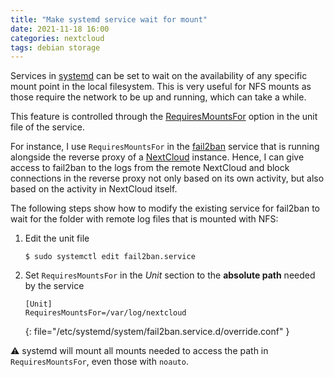 ```yaml
---
title: "Make systemd service wait for mount"
date: 2021-11-18 16:00
categories: nextcloud
tags: debian storage
---
```


Services in [systemd](https://systemd.io/) can be set to wait on the
availability of any specific mount point in the local filesystem. This is very
useful for NFS mounts as those require the network to be up and running, which
can take a while.

This feature is controlled through the
[RequiresMountsFor](https://www.freedesktop.org/software/systemd/man/systemd.unit.html#RequiresMountsFor=)
option in the unit file of the service.

For instance, I use `RequiresMountsFor` in the [fail2ban](https://www.fail2ban.org)
service that is running alongside the reverse proxy of a [NextCloud](https://nextcloud.com/)
instance. Hence, I can give access to fail2ban to the logs from the remote
NextCloud and block connections in the reverse proxy not only based on its own
activity, but also based on the activity in NextCloud itself.

The following steps show how to modify the existing service for fail2ban to wait
for the folder with remote log files that is mounted with NFS:

1. Edit the unit file

    ```console
    $ sudo systemctl edit fail2ban.service
    ```

2. Set ``RequiresMountsFor`` in the *Unit* section to the **absolute path**
   needed by the service

    ```
    [Unit]
    RequiresMountsFor=/var/log/nextcloud
    ```
    {: file="/etc/systemd/system/fail2ban.service.d/override.conf" }


:warning: systemd will mount all mounts needed to access the path in
`RequiresMountsFor`, even those with `noauto`.

